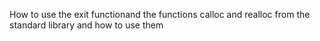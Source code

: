 How to use the exit functionand the functions calloc and realloc from the standard library and how to use them
